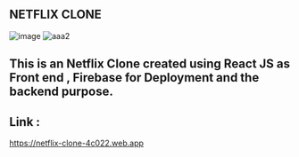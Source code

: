 ## NETFLIX CLONE

![image](https://user-images.githubusercontent.com/56839275/92617759-a6bdf980-f28d-11ea-9b8d-1abbccd7037f.png)
![aaa2](https://user-images.githubusercontent.com/56839275/92617418-429b3580-f28d-11ea-9766-4b931bda0352.PNG)

## This is an Netflix Clone created using React JS as Front end , Firebase for Deployment and the backend purpose.

## Link : 
https://netflix-clone-4c022.web.app
